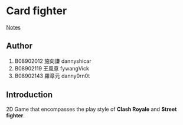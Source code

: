# Card fighter

[Notes](https://docs.google.com/document/d/1uZxpznvLT3o-m7MBuylTnavEtNoiJEp6ZytnBUgKlNs/edit?usp=sharing)

## Author
1. B08902012 施向謙 dannyshicar
2. B08902119 王風意 fywangVick
3. B08902143 羅章元 danny0rn0t

## Introduction
2D Game that encompasses the play style of **Clash Royale** and **Street fighter**.
